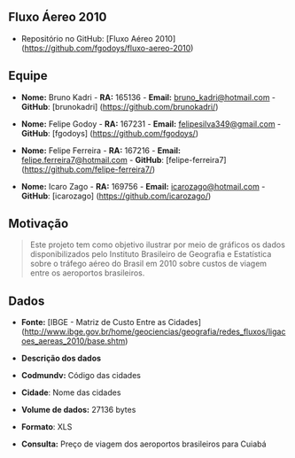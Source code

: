 ## Fluxo Áereo 2010
* Repositório no GitHub: [Fluxo Aéreo 2010] (https://github.com/fgodoys/fluxo-aereo-2010)

## Equipe 
* **Nome:** Bruno Kadri - **RA:** 165136 - **Email:** bruno_kadri@hotmail.com - **GitHub**: [brunokadri] (https://github.com/brunokadri/)

- **Nome:** Felipe Godoy - **RA:** 167231 - **Email:** felipesilva349@gmail.com - **GitHub**: [fgodoys] (https://github.com/fgodoys/)

- **Nome:** Felipe Ferreira - **RA:** 167216 - **Email:** felipe.ferreira7@hotmail.com - **GitHub**: [felipe-ferreira7] (https://github.com/felipe-ferreira7/)


* **Nome:** Icaro Zago - **RA:** 169756 - **Email:** icarozago@hotmail.com - **GitHub**: [icarozago] (https://github.com/icarozago/)

##

## Motivação
> Este projeto tem como objetivo ilustrar por meio de gráficos os dados disponibilizados pelo Instituto Brasileiro de Geografia e Estatística sobre o tráfego aéreo do Brasil em 2010 sobre custos de viagem entre os aeroportos brasileiros.

##

## Dados

* **Fonte:** [IBGE - Matriz de Custo Entre as Cidades] (http://www.ibge.gov.br/home/geociencias/geografia/redes_fluxos/ligacoes_aereas_2010/base.shtm)


* **Descrição dos dados** 

>
 * **Codmundv:** Código das cidades 
 * **Cidade**: Nome das cidades

* **Volume de dados:** 27136 bytes

* **Formato**: XLS

* **Consulta:** Preço de viagem dos aeroportos brasileiros para Cuiabá
